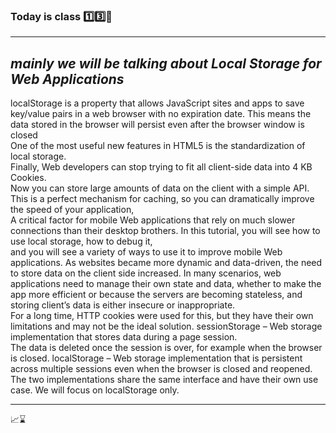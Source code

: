 ### Today is class 1️⃣3️⃣📰

---

## _mainly we will be talking about *Local Storage for Web Applications*_

localStorage is a property that allows JavaScript sites and apps to save key/value pairs in a web browser with no expiration date. This means the data stored in the browser will persist even after the browser window is closed<br />
One of the most useful new features in HTML5 is the standardization of local storage.<br /> Finally, Web developers can stop trying to fit all client-side data into 4 KB Cookies.<br />
Now you can store large amounts of data on the client with a simple API. This is a perfect mechanism for caching, so you can dramatically improve the speed of your application,<br />
A critical factor for mobile Web applications that rely on much slower connections than their desktop brothers. In this tutorial, you will see how to use local storage, how to debug it, <br /> and you will see a variety of ways to use it to improve mobile Web applications.
As websites became more dynamic and data-driven, the need to store data on the client side increased. In many scenarios, web applications need to manage their own state and data, whether to make the app more efficient or because the servers are becoming stateless, and storing client’s data is either insecure or inappropriate.
<br /> For a long time, HTTP cookies were used for this, but they have their own limitations and may not be the ideal solution.
sessionStorage – Web storage implementation that stores data during a page session.
<br /> The data is deleted once the session is over, for example when the browser is closed.
localStorage – Web storage implementation that is persistent across multiple sessions even when the browser is closed and reopened. <br />
The two implementations share the same interface and have their own use case. We will focus on localStorage only.

---

📈⌛
